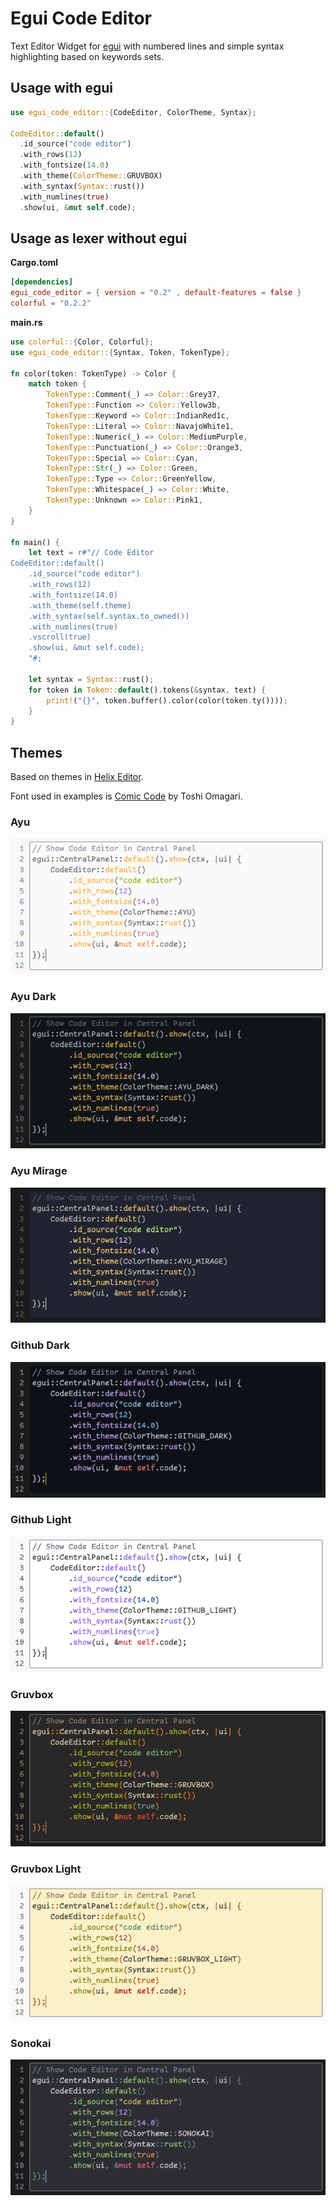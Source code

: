 # Egui Code Editor

Text Editor Widget for [egui](https://github.com/emilk/egui) with numbered lines and simple syntax highlighting based on keywords sets.

## Usage with egui

```rust
use egui_code_editor::{CodeEditor, ColorTheme, Syntax};

CodeEditor::default()
  .id_source("code editor")
  .with_rows(12)
  .with_fontsize(14.0)
  .with_theme(ColorTheme::GRUVBOX)
  .with_syntax(Syntax::rust())
  .with_numlines(true)
  .show(ui, &mut self.code);
```

## Usage as lexer without egui

**Cargo.toml**

```toml
[dependencies]
egui_code_editor = { version = "0.2" , default-features = false }
colorful = "0.2.2"
```

**main.rs**

```rust
use colorful::{Color, Colorful};
use egui_code_editor::{Syntax, Token, TokenType};

fn color(token: TokenType) -> Color {
    match token {
        TokenType::Comment(_) => Color::Grey37,
        TokenType::Function => Color::Yellow3b,
        TokenType::Keyword => Color::IndianRed1c,
        TokenType::Literal => Color::NavajoWhite1,
        TokenType::Numeric(_) => Color::MediumPurple,
        TokenType::Punctuation(_) => Color::Orange3,
        TokenType::Special => Color::Cyan,
        TokenType::Str(_) => Color::Green,
        TokenType::Type => Color::GreenYellow,
        TokenType::Whitespace(_) => Color::White,
        TokenType::Unknown => Color::Pink1,
    }
}

fn main() {
    let text = r#"// Code Editor
CodeEditor::default()
    .id_source("code editor")
    .with_rows(12)
    .with_fontsize(14.0)
    .with_theme(self.theme)
    .with_syntax(self.syntax.to_owned())
    .with_numlines(true)
    .vscroll(true)
    .show(ui, &mut self.code);
    "#;

    let syntax = Syntax::rust();
    for token in Token::default().tokens(&syntax, text) {
        print!("{}", token.buffer().color(color(token.ty())));
    }
}
```


## Themes

Based on themes in [Helix Editor](https://github.com/helix-editor/helix).

Font used in examples is [Comic Code](https://tosche.net/fonts/comic-code) by Toshi Omagari.

### Ayu
![Ayu](screenshots/ayu.png)

### Ayu Dark
![Ayu Dark](screenshots/ayu_dark.png)

### Ayu Mirage
![Ayu Mirage](screenshots/ayu_mirage.png)

### Github Dark
![Github Dark](screenshots/github_dark.png)

### Github Light
![Github Light](screenshots/github_light.png)

### Gruvbox
![Gruvbox](screenshots/gruvbox.png)

### Gruvbox Light
![Gruvbox Light](screenshots/gruvbox_light.png)

### Sonokai
![Sonokai](screenshots/sonokai.png)
